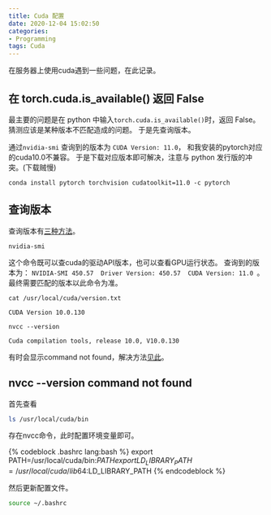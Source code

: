 ```yaml
---
title: Cuda 配置
date: 2020-12-04 15:02:50
categories:
- Programming
tags: Cuda
---
```


在服务器上使用cuda遇到一些问题，在此记录。

<!-- more -->

## 在 torch.cuda.is_available() 返回 False
最主要的问题是在 python 中输入`torch.cuda.is_available()`时，返回 False。
猜测应该是某种版本不匹配造成的问题。
于是先查询版本。

通过`nvidia-smi` 查询到的版本为 `CUDA Version: 11.0`， 和我安装的pytorch对应的cuda10.0不兼容。
于是下载对应版本即可解决，注意与 python 发行版的冲突。(下载贼慢)

```
conda install pytorch torchvision cudatoolkit=11.0 -c pytorch
```

## 查询版本

查询版本有[三种方法](https://blog.csdn.net/weixin_44023916/article/details/107256522)。

```
nvidia-smi
```
这个命令既可以查cuda的驱动API版本，也可以查看GPU运行状态。
查询到的版本为：
`NVIDIA-SMI 450.57  Driver Version: 450.57  CUDA Version: 11.0 `。  
最终需要匹配的版本以此命令为准。

```
cat /usr/local/cuda/version.txt
```
`CUDA Version 10.0.130`

```
nvcc --version
```
`Cuda compilation tools, release 10.0, V10.0.130`

有时会显示command not found，解决方法[见此](#nvcc---version-command-not-found)。

## nvcc --version command not found

首先查看
``` bash
ls /usr/local/cuda/bin
```
存在nvcc命令，此时配置环境变量即可。

{% codeblock .bashrc lang:bash %}
export PATH=/usr/local/cuda/bin:$PATH
export LD_LIBRARY_PATH=/usr/local/cuda/lib64:$LD_LIBRARY_PATH
{% endcodeblock %}

然后更新配置文件。
``` bash
source ~/.bashrc
``` 
